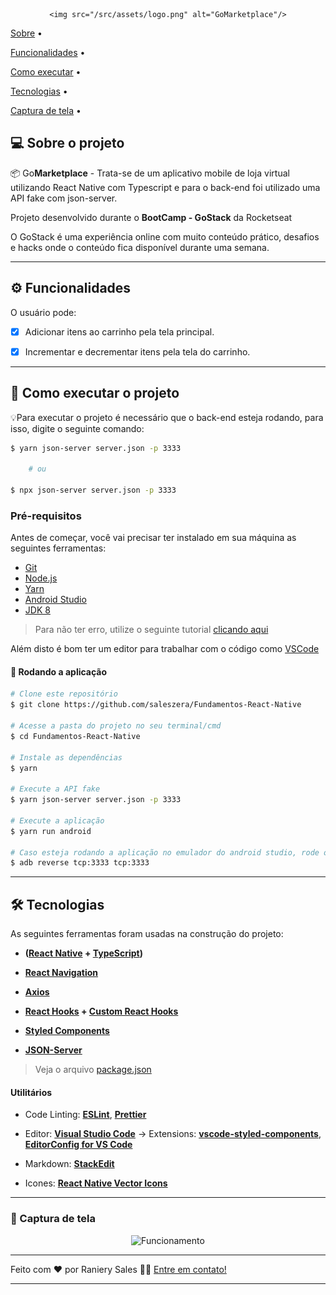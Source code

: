 

<div  align="center">

	<img src="/src/assets/logo.png" alt="GoMarketplace"/>

</div>


<p  align="center">

<a  href="#-sobre-o-projeto">Sobre</a> •

<a  href="#-funcionalidades">Funcionalidades</a> •

<a  href="#-como-executar-o-projeto">Como executar</a> •

<a  href="#-tecnologias">Tecnologias</a> •

<a  href="#-captura-de-tela">Captura de tela</a> •

</p>




## 💻 Sobre o projeto



📦️ Go<b>Marketplace</b> - Trata-se de um aplicativo mobile de loja virtual utilizando React Native com Typescript e para o back-end foi utilizado uma API fake com json-server.



Projeto desenvolvido durante o **BootCamp - GoStack** da Rocketseat

O GoStack é uma experiência online com muito conteúdo prático, desafios e hacks onde o conteúdo fica disponível durante uma semana.



---

## ⚙️ Funcionalidades



O usuário pode:

- [x] Adicionar itens ao carrinho pela tela principal.

- [x] Incrementar e decrementar itens pela tela do carrinho.

---

## 🚀 Como executar o projeto


💡Para executar o projeto é necessário que o back-end esteja rodando, para isso, digite o seguinte comando:
```bash
$ yarn json-server server.json -p 3333

	# ou

$ npx json-server server.json -p 3333
```



### Pré-requisitos



Antes de começar, você vai precisar ter instalado em sua máquina as seguintes ferramentas:

- [Git](https://git-scm.com)
- [Node.js](https://nodejs.org/en/)
- [Yarn](https://yarnpkg.com/getting-started/install)
- [Android Studio](https://developer.android.com/studio?gclid=CjwKCAiA2O39BRBjEiwApB2Iks0jgjh0-cDROyTcIDisZr5tGZn84oV1EbpHyp70DEjO5MrbT0prgRoCM8wQAvD_BwE&gclsrc=aw.ds)
- [JDK 8](https://www.oracle.com/br/java/technologies/javase/javase-jdk8-downloads.html)

> Para não ter erro, utilize o seguinte tutorial [clicando aqui](https://react-native.rocketseat.dev/)

Além disto é bom ter um editor para trabalhar com o código como [VSCode](https://code.visualstudio.com/)





#### 🧭 Rodando a aplicação

```bash
# Clone este repositório
$ git clone https://github.com/saleszera/Fundamentos-React-Native

# Acesse a pasta do projeto no seu terminal/cmd
$ cd Fundamentos-React-Native

# Instale as dependências
$ yarn

# Execute a API fake
$ yarn json-server server.json -p 3333

# Execute a aplicação
$ yarn run android

# Caso esteja rodando a aplicação no emulador do android studio, rode o seguinte comando
$ adb reverse tcp:3333 tcp:3333
```

---

## 🛠 Tecnologias


As seguintes ferramentas foram usadas na construção do projeto:


- **([React Native](https://reactnative.dev/) + [TypeScript](https://www.typescriptlang.org/))**

- **[React Navigation](https://reactnavigation.org/docs/getting-started)**

- **[Axios](https://github.com/axios/axios)**

- **[React Hooks](https://pt-br.reactjs.org/docs/hooks-intro.html) + [Custom React Hooks](https://pt-br.reactjs.org/docs/hooks-custom.html)**

- **[Styled Components](https://styled-components.com/)**

- **[JSON-Server](https://github.com/typicode/json-server)**

> Veja o arquivo [package.json](https://github.com/saleszera/Fundamentos-React-Native/blob/master/package.json)



#### **Utilitários**

- Code Linting:  **[ESLint](https://eslint.org/)**,  **[Prettier](https://prettier.io/docs/en/integrating-with-linters.html)**

- Editor: **[Visual Studio Code](https://code.visualstudio.com/)** → Extensions: **[vscode-styled-components](https://marketplace.visualstudio.com/items?itemName=jpoissonnier.vscode-styled-components)**, **[EditorConfig for VS Code](https://marketplace.visualstudio.com/items?itemName=EditorConfig.EditorConfig)**

- Markdown: **[StackEdit](https://stackedit.io/)**

- Icones: **[React Native Vector Icons](https://github.com/oblador/react-native-vector-icons)**


---
### 🎥️ Captura de tela
  <div align="center">
	  <img src="https://media.giphy.com/media/cUW1EBbl03rJA0lAcx/giphy.gif" alt="Funcionamento"/>
  </div>

---

Feito com ❤️ por Raniery Sales 👋🏽 [Entre em contato!](https://www.linkedin.com/in/raniery-sales/)


---
